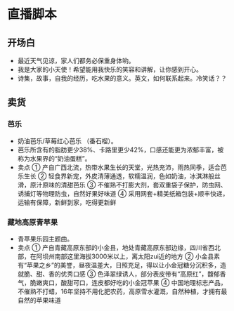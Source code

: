 # 直播脚本

## 开场白
* 最近天气见谅，家人们都务必保重身体哟。
* 我是大家的小天使！希望能用我快乐的笑容和讲解，让你感到开心。
* 诗集，故事，自我的经历，吃水果的意义。英文，如何联系起来。冷笑话？？

## 卖货

### 芭乐
* 奶油芭乐/草莓红心芭乐 （番石榴）。
* 芭乐所含有的脂肪更少38%、卡路里更少42%，口感还能更为浓郁丰富，被称为水果界的“奶油蛋糕”。
* 卖点
①  产自广西北流，热带水果生长的天堂，光热充沛，雨热同季，适合芭乐生长
②  轻食界新宠，外皮清薄通透，软糯温润，色如奶油，冰淇淋般丝滑，原汁原味的清甜芭乐
③  不催熟不打膨大剂，套双重袋子保护，防虫网、诱捕灯等物理防虫，自然好果好味道
④  采用网套+精美纸箱包装+顺丰快递，运输有保障，新鲜到家，吃得更新鲜

### 藏地高原青苹果
* 青苹果乐园主题曲。
* 卖点
① 产自青藏高原东部的小金县，地处青藏高原东部边缘，四川省西北部，在阿坝州南部这里海拔3000米以上，离太阳zui近的地方
② 小金县素有“苹果之乡”的美誉，昼夜温差大，日照充足，得以让小金冠糖分沉积多，造就脆、甜、香的优秀口感
③ 色泽翠绿诱人，部分表皮带有“高原红”，馥郁香气，脆嫩爽口，酸甜可口，连皮都好吃的小金冠苹果
④ 中国地理标志产品，不催熟不打蜡，16年坚持不用化肥农药，高原雪水灌溉，自然种植，才拥有最自然的苹果味道